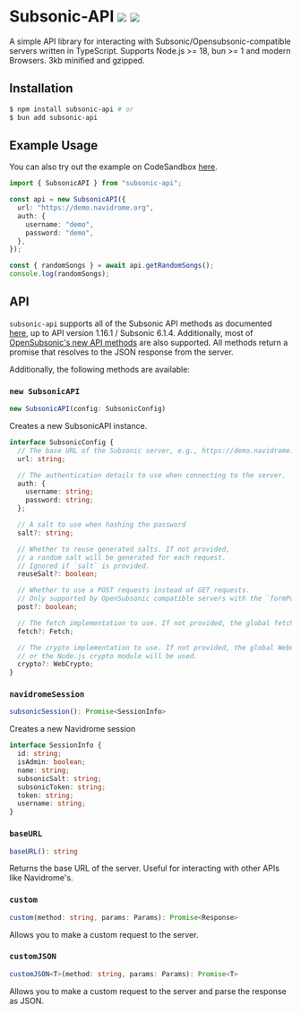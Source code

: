 # Subsonic-API <a href="https://www.npmjs.com/package/subsonic-api"><img src="https://img.shields.io/npm/v/subsonic-api?style=flat&colorA=000000&colorB=efefef"/></a> <a href="https://github.com/explodingcamera/subsonic-api/actions/workflows/test.yml"><img src="https://img.shields.io/github/actions/workflow/status/explodingcamera/subsonic-api/test.yml?branch=main&style=flat&colorA=000000"/></a>

A simple API library for interacting with Subsonic/Opensubsonic-compatible servers written in TypeScript. Supports Node.js >= 18, bun >= 1 and modern Browsers. 3kb minified and gzipped.

## Installation

```bash
$ npm install subsonic-api # or
$ bun add subsonic-api
```

## Example Usage

You can also try out the example on CodeSandbox [here](https://codesandbox.io/p/sandbox/subsonic-api-nlgp4c).

```ts
import { SubsonicAPI } from "subsonic-api";

const api = new SubsonicAPI({
  url: "https://demo.navidrome.org",
  auth: {
    username: "demo",
    password: "demo",
  },
});

const { randomSongs } = await api.getRandomSongs();
console.log(randomSongs);
```

## API

`subsonic-api` supports all of the Subsonic API methods as documented [here](http://www.subsonic.org/pages/api.jsp), up to API version 1.16.1 / Subsonic 6.1.4. Additionally, most of [OpenSubsonic's new API methods](https://opensubsonic.netlify.app/) are also supported.
All methods return a promise that resolves to the JSON response from the server.

Additionally, the following methods are available:

### `new SubsonicAPI`

```ts
new SubsonicAPI(config: SubsonicConfig)
```

Creates a new SubsonicAPI instance.

```ts
interface SubsonicConfig {
  // The base URL of the Subsonic server, e.g., https://demo.navidrome.org.
  url: string;

  // The authentication details to use when connecting to the server.
  auth: {
    username: string;
    password: string;
  };

  // A salt to use when hashing the password
  salt?: string;

  // Whether to reuse generated salts. If not provided,
  // a random salt will be generated for each request.
  // Ignored if `salt` is provided.
  reuseSalt?: boolean;

  // Whether to use a POST requests instead of GET requests.
  // Only supported by OpenSubsonic compatible servers with the `formPost` extension.
  post?: boolean;

  // The fetch implementation to use. If not provided, the global fetch will be used.
  fetch?: Fetch;

  // The crypto implementation to use. If not provided, the global WebCrypto object
  // or the Node.js crypto module will be used.
  crypto?: WebCrypto;
}
```

### `navidromeSession`

```ts
subsonicSession(): Promise<SessionInfo>
```

Creates a new Navidrome session

```ts
interface SessionInfo {
  id: string;
  isAdmin: boolean;
  name: string;
  subsonicSalt: string;
  subsonicToken: string;
  token: string;
  username: string;
}
```

### `baseURL`

```ts
baseURL(): string
```

Returns the base URL of the server. Useful for interacting with other APIs like Navidrome's.

### `custom`

```ts
custom(method: string, params: Params): Promise<Response>
```

Allows you to make a custom request to the server.

### `customJSON`

```ts
customJSON<T>(method: string, params: Params): Promise<T>
```

Allows you to make a custom request to the server and parse the response as JSON.
